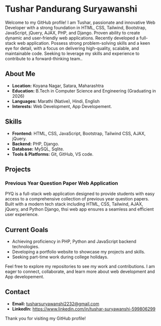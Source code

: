 # Tushar Pandurang Suryawanshi

Welcome to my GitHub profile! I am Tushar, passionate and innovative Web Developer with a strong foundation in HTML, CSS, Tailwind, Bootstrap, JavaScript, jQuery, AJAX, PHP, and Django. Proven ability to create dynamic and user-friendly web applications. Recently developed a full-stack web application. Possess strong problem-solving skills and a keen eye for detail, with a focus on delivering high-quality, scalable, and maintainable code. Seeking to leverage my skills and experience to contribute to a forward-thinking team..

## About Me

- **Location:** Koyana Nagar, Satara, Maharashtra
- **Education:** B.Tech in Computer Science and Engineering (Graduating in 2026)
- **Languages:** Marathi (Native), Hindi, English
- **Interests:** Web Development, App Developement.

## Skills

- **Frontend:** HTML, CSS, JavaScript, Bootstrap, Tailwind CSS, AJAX, jQuery.
- **Backend:** PHP, Django.
- **Database:** MySQL, Sqlite.
- **Tools & Platforms:** Git, GitHub, VS code.

## Projects

### Previous Year Question Paper Web Application
PYQ is a full-stack web application designed to provide students with easy access to a comprehensive collection of previous year question papers. Built with a modern tech stack including HTML, CSS, Tailwind, AJAX, jQuery, and Python Django, thsi web app ensures a seamless and efficient user experience.

## Current Goals

- Achieving proficiency in PHP, Python and JavaScript backend technologies.
- Developing a portfolio website to showcase my projects and skills.
- Seeking part-time work during college holidays.

Feel free to explore my repositories to see my work and contributions. I am eager to connect, collaborate, and learn more about web development and App developement.

## Contact

- **Email:** tusharsuryawanshi2232@gmail.com
- **LinkedIn:** https://www.linkedin.com/in/tushar-suryawanshi-599806299

Thank you for visiting my GitHub profile!

